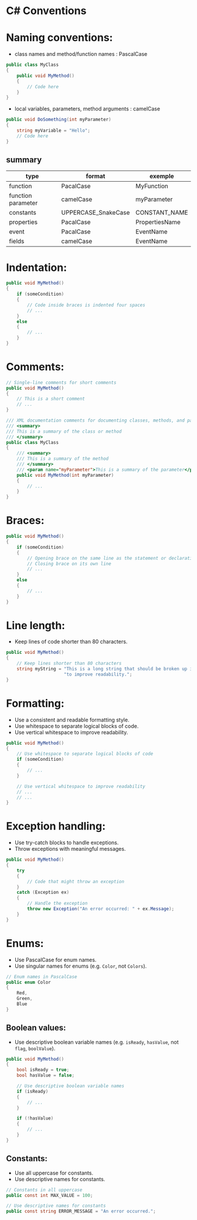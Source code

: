# C# Conventions

# Naming conventions:

- class names and method/function names : PascalCase

```C#
public class MyClass
{
    public void MyMethod()
    {
        // Code here
    }
}
```

- local variables, parameters, method arguments : camelCase

```C#
public void DoSomething(int myParameter)
{
    string myVariable = "Hello";
    // Code here
}
```
## summary

| type               | format              | exemple        |
|--------------------|---------------------|----------------|
| function           | PacalCase           | MyFunction     |
| function parameter | camelCase           | myParameter    |
| constants          | UPPERCASE_SnakeCase | CONSTANT_NAME  |
| properties         | PacalCase           | PropertiesName |
| event              | PacalCase           | EventName      |
| fields             | camelCase           | EventName      |

# Indentation:

```c#
public void MyMethod()
{
    if (someCondition)
    {
        // Code inside braces is indented four spaces
        // ...
    }
    else
    {
        // ...
    }
}
```

# Comments:

```c#
// Single-line comments for short comments
public void MyMethod()
{
    // This is a short comment
    // ...
}

/// XML documentation comments for documenting classes, methods, and parameters
/// <summary>
/// This is a summary of the class or method
/// </summary>
public class MyClass
{
    /// <summary>
    /// This is a summary of the method
    /// </summary>
    /// <param name="myParameter">This is a summary of the parameter</param>
    public void MyMethod(int myParameter)
    {
        // ...
    }
}

```

# Braces:

```C#
public void MyMethod()
{
    if (someCondition)
    {
        // Opening brace on the same line as the statement or declaration
        // Closing brace on its own line
        // ...
    }
    else
    {
        // ...
    }
}

```

# Line length:

- Keep lines of code shorter than 80 characters.

```C#
public void MyMethod()
{
    // Keep lines shorter than 80 characters
    string myString = "This is a long string that should be broken up into multiple lines " +
                      "to improve readability.";
}

```
# Formatting:
- Use a consistent and readable formatting style.
- Use whitespace to separate logical blocks of code.
- Use vertical whitespace to improve readability.

```C#
public void MyMethod()
{
    // Use whitespace to separate logical blocks of code
    if (someCondition)
    {
        // ...
    }

    // Use vertical whitespace to improve readability
    // ...
    // ...
}

```

# Exception handling:

- Use try-catch blocks to handle exceptions.
- Throw exceptions with meaningful messages.

```C#
public void MyMethod()
{
    try
    {
        // Code that might throw an exception
    }
    catch (Exception ex)
    {
        // Handle the exception
        throw new Exception("An error occurred: " + ex.Message);
    }
}

```

# Enums:

- Use PascalCase for enum names.
- Use singular names for enums (e.g. `Color`, not `Colors`).

```C#
// Enum names in PascalCase
public enum Color
{
    Red,
    Green,
    Blue
}

```

## Boolean values:

- Use descriptive boolean variable names (e.g. `isReady`, `hasValue`, not `flag`, `boolValue`).

```C#
public void MyMethod()
{
    bool isReady = true;
    bool hasValue = false;

    // Use descriptive boolean variable names
    if (isReady)
    {
        // ...
    }

    if (!hasValue)
    {
        // ...
    }
}

```

## Constants:

- Use all uppercase for constants.
- Use descriptive names for constants.

```C#
// Constants in all uppercase
public const int MAX_VALUE = 100;

// Use descriptive names for constants
public const string ERROR_MESSAGE = "An error occurred.";

```
